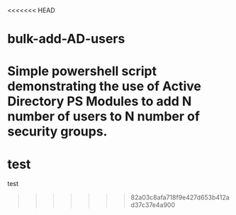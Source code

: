 <<<<<<< HEAD
# bulk-add-AD-users
Simple powershell script demonstrating the use of Active Directory PS Modules to add N number of users to N number of security groups.
=======
# test
test
>>>>>>> 82a03c8afa718f9e427d653b412ad37c37e4a900
